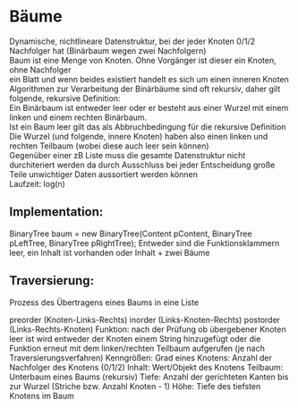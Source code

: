 # Bäume

Dynamische, nichtlineare Datenstruktur, bei der jeder Knoten 0/1/2 Nachfolger hat
(Binärbaum wegen zwei Nachfolgern)<br/>
Baum ist eine Menge von Knoten. Ohne Vorgänger ist dieser ein Knoten, ohne Nachfolger<br/>
ein Blatt und wenn beides existiert handelt es sich um einen inneren Knoten<br/>
Algorithmen zur Verarbeitung der Binärbäume sind oft rekursiv, daher gilt folgende, rekursive Definition: <br/>
Ein Binärbaum ist entweder leer oder er besteht aus einer Wurzel mit einem linken und
einem rechten Binärbaum.<br/>
Ist ein Baum leer gilt das als Abbruchbedingung für die rekursive Definition<br/>
Die Wurzel (und folgende, innere Knoten) haben also einen linken und rechten Teilbaum
(wobei diese auch leer sein können)<br/>
Gegenüber einer zB Liste muss die gesamte Datenstruktur nicht durchiteriert werden da
durch Ausschluss bei jeder Entscheidung große Teile unwichtiger Daten aussortiert
werden können <br/>
Laufzeit: log(n)



## Implementation:
BinaryTree<String> baum = new BinaryTree<String>(Content pContent, BinaryTree
pLeftTree, BinaryTree pRightTree);
Entweder sind die Funktionsklammern leer, ein Inhalt ist vorhanden oder Inhalt + zwei
Bäume
## Traversierung:
Prozess des Übertragens eines Baums in eine Liste

preorder (Knoten-Links-Rechts)
inorder (Links-Knoten-Rechts)
postorder (Links-Rechts-Knoten)
Funktion: nach der Prüfung ob übergebener Knoten leer ist wird entweder der Knoten
einem String hinzugefügt oder die Funktion erneut mit dem linken/rechten Teilbaum
aufgerufen (je nach Traversierungsverfahren)
Kenngrößen:
Grad eines Knotens: Anzahl der Nachfolger des Knotens (0/1/2)
Inhalt: Wert/Objekt des Knotens
Teilbaum: Unterbaum eines Baums (rekursiv)
Tiefe: Anzahl der gerichteten Kanten bis zur Wurzel (Striche bzw. Anzahl Knoten - 1)
Höhe: Tiefe des tiefsten Knotens im Baum